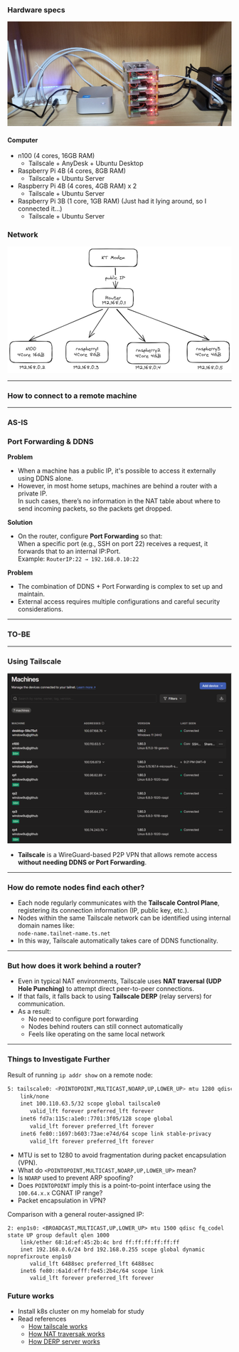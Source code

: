 ### Hardware specs  
![alt text](./figure/image-2.png)

#### Computer
- n100 (4 cores, 16GB RAM)  
  - Tailscale + AnyDesk + Ubuntu Desktop  
- Raspberry Pi 4B (4 cores, 8GB RAM)  
  - Tailscale + Ubuntu Server  
- Raspberry Pi 4B (4 cores, 4GB RAM) x 2  
  - Tailscale + Ubuntu Server  
- Raspberry Pi 3B (1 core, 1GB RAM) (Just had it lying around, so I connected it...)  
  - Tailscale + Ubuntu Server  


### Network
![alt text](./figure/image.png)

---

### How to connect to a remote machine

---

### AS-IS

### Port Forwarding & DDNS

**Problem**  
- When a machine has a public IP, it's possible to access it externally using DDNS alone.  
- However, in most home setups, machines are behind a router with a private IP.  
  In such cases, there’s no information in the NAT table about where to send incoming packets, so the packets get dropped.

**Solution**  
- On the router, configure **Port Forwarding** so that:  
  When a specific port (e.g., SSH on port 22) receives a request, it forwards that to an internal IP:Port.  
  Example: `RouterIP:22 → 192.168.0.10:22`

**Problem**  
- The combination of DDNS + Port Forwarding is complex to set up and maintain.  
- External access requires multiple configurations and careful security considerations.

---

### TO-BE

---

### Using Tailscale
![alt text](./figure/image-1.png)  

- **Tailscale** is a WireGuard-based P2P VPN that allows remote access **without needing DDNS or Port Forwarding**.

---

### How do remote nodes find each other?

- Each node regularly communicates with the **Tailscale Control Plane**, registering its connection information (IP, public key, etc.).
- Nodes within the same Tailscale network can be identified using internal domain names like:  
  `node-name.tailnet-name.ts.net`
- In this way, Tailscale automatically takes care of DDNS functionality.

---

### But how does it work behind a router?

- Even in typical NAT environments, Tailscale uses **NAT traversal (UDP Hole Punching)** to attempt direct peer-to-peer connections.
- If that fails, it falls back to using **Tailscale DERP** (relay servers) for communication.
- As a result:
  - No need to configure port forwarding
  - Nodes behind routers can still connect automatically
  - Feels like operating on the same local network

---

### Things to Investigate Further

Result of running `ip addr show` on a remote node:
```bash
5: tailscale0: <POINTOPOINT,MULTICAST,NOARP,UP,LOWER_UP> mtu 1280 qdisc fq_codel state UNKNOWN group default qlen 500
    link/none
    inet 100.110.63.5/32 scope global tailscale0
       valid_lft forever preferred_lft forever
    inet6 fd7a:115c:a1e0::7701:3f05/128 scope global
       valid_lft forever preferred_lft forever
    inet6 fe80::1697:b603:73ae:e74d/64 scope link stable-privacy
       valid_lft forever preferred_lft forever
```

- MTU is set to 1280 to avoid fragmentation during packet encapsulation (VPN).  
- What do `<POINTOPOINT,MULTICAST,NOARP,UP,LOWER_UP>` mean?  
- Is `NOARP` used to prevent ARP spoofing?  
- Does `POINTOPOINT` imply this is a point-to-point interface using the `100.64.x.x` CGNAT IP range?  
- Packet encapsulation in VPN?

Comparison with a general router-assigned IP:
```
2: enp1s0: <BROADCAST,MULTICAST,UP,LOWER_UP> mtu 1500 qdisc fq_codel state UP group default qlen 1000
    link/ether 68:1d:ef:45:2b:4c brd ff:ff:ff:ff:ff:ff
    inet 192.168.0.6/24 brd 192.168.0.255 scope global dynamic noprefixroute enp1s0
       valid_lft 6488sec preferred_lft 6488sec
    inet6 fe80::6a1d:efff:fe45:2b4c/64 scope link
       valid_lft forever preferred_lft forever
```

### Future works
- Install k8s cluster on my homelab for study
- Read references
  - [How tailscale works](https://tailscale.com/blog/how-tailscale-works)
  - [How NAT traversak works](https://tailscale.com/blog/how-nat-traversal-works)
  - [How DERP server works](https://tailscale.com/kb/1232/derp-servers)

